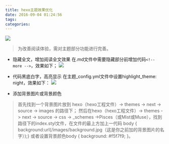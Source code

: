 ```yaml
---
title: hexo主题效果优化
date: 2016-09-04 01:24:56
tags:
categories:
---
```


![](http://ww2.sinaimg.cn/large/a8fc9690gw1f7he0hb35zj21hc0zb4g5.jpg)

>为改善阅读体验，需对主题部分功能进行完善。

<!-- more -->


* 隐藏全文，增加阅读全文效果
在.md文件中需要隐藏部分前增加代码`<!-- more -->`，效果如下；
![](http://ww2.sinaimg.cn/large/a8fc9690gw1f7he5wkx60j20bi0370sq.jpg)
* 代码黑底白字，高亮显示
在主题_config.yml文件中设置highlight_theme: night，效果如下：
![](http://ww4.sinaimg.cn/large/a8fc9690gw1f7gx4ncjwej20kj06aaax.jpg)

* 添加背景图片或背景颜色
>首先找到一个背景图片放到 hexo（hexo工程文件）-> themes -> next -> source -> images 的路径下；
然后在hexo（hexo工程文件）-> themes -> next -> source -> css -> _schemes ->Pisces（或Mist或Muse），找到路径下的index.styl文件，在文件的最上方加上一代码 body { background:url(/images/background.jpg（这是你之前加的背景图片的名字）);} 或者设置背景颜色body { background: #f5f7f9; }。

